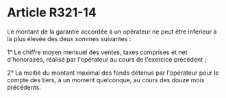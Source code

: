 # Article R321-14

Le montant de la garantie accordée à un opérateur ne peut être inférieur à la plus élevée des deux sommes suivantes :

1° Le chiffre moyen mensuel des ventes, taxes comprises et net d'honoraires, réalisé par l'opérateur au cours de l'exercice précédent ;

2° La moitié du montant maximal des fonds détenus par l'opérateur pour le compte des tiers, à un moment quelconque, au cours des douze mois précédents.
